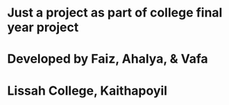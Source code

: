 # Just a project as part of college final year project

# Developed by Faiz, Ahalya, & Vafa

# Lissah College, Kaithapoyil
